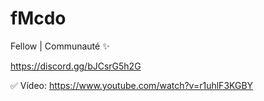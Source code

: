 # fMcdo

Fellow | Communauté ✨

https://discord.gg/bJCsrG5h2G

✅ Vídeo: https://www.youtube.com/watch?v=r1uhlF3KGBY
